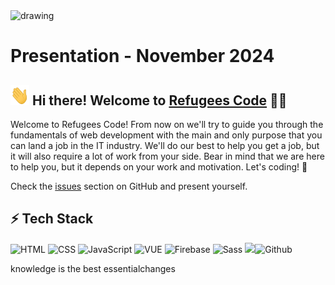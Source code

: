 <img src="./assets/rc-logo.png" alt="drawing" width="200"/>

# Presentation - November 2024

## <img src="https://raw.githubusercontent.com/ABSphreak/ABSphreak/master/gifs/Hi.gif" height="32px" width="30px"> Hi there! Welcome to [Refugees Code](https://refugeescode.org/) 👩‍💻

Welcome to Refugees Code! From now on we'll try to guide you through the fundamentals of web development with the main and only purpose that you can land a job in the IT industry. We'll do our best to help you get a job, but it will also require a lot of work from your side. Bear in mind that we are here to help you, but it depends on your work and motivation. Let's coding! 💫 

Check the [issues](https://github.com/mfrcodingproject/Presentation-RC-nov23/issues) section on GitHub and present yourself.

## ⚡ Tech Stack

 ![HTML](https://img.shields.io/badge/HTML5-E34F26?style=for-the-badge&logo=html5&logoColor=white) ![CSS](https://img.shields.io/badge/CSS-239120?&style=for-the-badge&logo=css3&logoColor=white) ![JavaScript](https://img.shields.io/badge/JavaScript-F7DF1E?style=for-the-badge&logo=javascript&logoColor=black) ![VUE](https://img.shields.io/badge/Vue.js-35495E?style=for-the-badge&logo=vuedotjs&logoColor=4FC08D) ![Firebase](https://img.shields.io/badge/Firebase-FFCA28?style=for-the-badge&logo=firebase&logoColor=black) ![Sass](https://img.shields.io/badge/Sass-CC6699?style=for-the-badge&logo=sass&logoColor=white) ![](https://img.shields.io/badge/git%20-%23F05033.svg?&style=for-the-badge&logo=git&logoColor=white)![Github](https://img.shields.io/badge/github%20-%23121011.svg?&style=for-the-badge&logo=github&logoColor=white) 
 
 knowledge is the best
 essentialchanges
